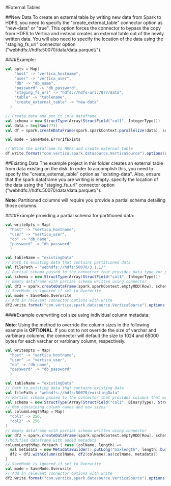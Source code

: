 #External Tables

##New Data
To create an external table by writing new data from Spark to HDFS, you need to specify the "create_external_table" connector option as "new-data" or "true". This option forces the connector to bypass the copy from HDFS to Vertica and instead creates an external table out of the newly written data. You will also need to specify the location of the data using the "staging_fs_url" connector option ("webhdfs://hdfs:50070/data/data.parquet/").

####Example:

```scala
val opts = Map(
    "host" -> "vertica_hostname",
    "user" -> "vertica_user",
    "db" -> "db_name",
    "password" -> "db_password",
    "staging_fs_url" -> "hdfs://hdfs-url:7077/data",
    "table" -> "tablename",
    "create_external_table" -> "new-data"
  )

// Create data and put it in a dataframe
val schema = new StructType(Array(StructField("col1", IntegerType)))
val data = Seq(Row(77))
val df = spark.createDataFrame(spark.sparkContext.parallelize(data), schema).coalesce(1)

val mode = SaveMode.ErrorIfExists

// Write the dataframe to HDFS and create external table
df.write.format("com.vertica.spark.datasource.VerticaSource").options(opts).mode(mode).save()
```

##Existing Data
The example project in this folder creates an external table from data existing on the disk. In order to accomplish this, you need to specify the "create_external_table" option as "existing-data". Also, ensure that the spark dataframe you are writing is empty. specify the location of the data using the "staging_fs_url" connector option ("webhdfs://hdfs:50070/data/data.parquet/").

__Note__: 
Partitioned columns  will require you provide a partial schema detailing those columns.

####Example providing a partial schema for partitioned data:

```scala
val writeOpts = Map(
  "host" -> "vertica_hostname",
  "user" -> "vertica_user",
  "db" -> "db_name",
  "password" -> "db_password"
  )

val tableName = "existingData"
// Path to existing data that contains partitioned data
val filePath = "webhdfs://hdfs:50070/3.1.1/"
// Partial schema passed to the connector that provides data type for partitioned column
val schema = new StructType(Array(StructField("col1", IntegerType)))
// Empty dataframe with partial schema written using connector
val df2 = spark.createDataFrame(spark.sparkContext.emptyRDD[Row], schema)
// SaveMode is ignored if set to Overwrite
val mode = SaveMode.Overwrite
// Add in relevant connector options with write
df2.write.format("com.vertica.spark.datasource.VerticaSource").options(writeOpts + ("staging_fs_url" -> filePath, "table" -> tableName, "create_external_table" -> "existing-data")).mode(mode).save()
```

####Example overwriting col size using individual column metadata:

__Note__: Using the method to override the column sizes in the following example is __OPTIONAL__. If you opt to not override the size of varchar and varbinary columns, the connector will default the size to 1024 and 65000 bytes for each varchar or varbinary column, respectively.

```scala
val writeOpts = Map(
  "host" -> "vertica_hostname",
  "user" -> "vertica_user",
  "db" -> "db_name",
  "password" -> "db_password"
  )

val tableName = "existingData"
// Path to existing data that contains existing data
val filePath = "webhdfs://hdfs:50070/existingData"
// Partial schema passed to the connector that provides columns that we want to overwrite with new size
val schema = new StructType(Array(StructField("col1", BinaryType), StructField("col2", StringType)))
// Map containing column names and new sizes
val columnLengthMap = Map(
  "col1" -> 256,
  "col2" -> 256
)
// Empty dataframe with partial schema written using connector
var df2 = spark.createDataFrame(spark.sparkContext.emptyRDD[Row], schema)
//Modified dataframe with added metadata
columnLengthMap.foreach { case (colName, length) =>
  val metadata = new MetadataBuilder().putLong("maxlength", length).build()
  df2 = df2.withColumn(colName, df2(colName).as(colName, metadata))
}
// SaveMode is ignored if set to Overwrite
val mode = SaveMode.Overwrite
// Add in relevant connector options with write
df2.write.format("com.vertica.spark.datasource.VerticaSource").options(writeOpts + ("staging_fs_url" -> filePath, "table" -> tableName, "create_external_table" -> "existing-data")).mode(mode).save()
```
